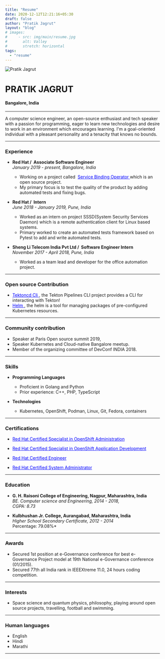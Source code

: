 ```yaml
---
title: "Resume"
date: 2020-12-12T12:21:16+05:30
draft: false
author: "Pratik Jagrut"
layout: "blog"
# images:
#     - src: img/main/resume.jpg
#       alt: Valley
#       stretch: horizontal
tags:
  - "resume"
---
```


<!-- ![Pratik Jagrut](https://github.com/pratikjagrut.png) -->
![Pratik Jagrut](/img/main/resume.jpg "Resume")

# PRATIK JAGRUT

#### Bangalore, India
---

A computer science engineer, an open-source enthusiast and tech
speaker with a passion for programming, eager to learn new technologies
and desire to work in an environment which encourages learning. I'm a
goal-oriented individual with a pleasant personality and a tenacity that
knows no bounds.

---

### Experience

* **Red Hat / ​ Associate Software Engineer**
<br /> *January 2019 - present, Bangalore, India* <br />
  - Working on a project called &nbsp;
    ​<a href="https://github.com/redhat-developer/service-binding-operator/issues?q=is%3Aall+author%3Apratikjagrut+" target="_blank" style="color:blue;">
      Service Binding Operator
    </a> which is an open source project.
  - My primary focus is to test the quality of the product by adding automated tests and fixing bugs.

* **Red Hat / ​ Intern**
<br /> *June 2018 - January 2019, Pune, India* <br />
  - Worked as an intern on project SSSD(System Security Services Daemon) which is a remote authentication client for Linux based systems.
  - Primary worked to create an automated tests framework based on Pytest to add and write automated tests.

* **Sheng Li Telecom India Pvt Ltd / ​ Software Engineer Intern**
<br /> *November 2017 - April 2018, Pune, India* <br />
  - Worked as a team lead and developer for the office automation
    project.

--- 

### Open source Contribution

* <a href="https://github.com/tektoncd/cli/issues?q=is%3Aall+author%3Apratikjagrut+" target="_blank" style="color:blue;">
    Tektoncd Cli
  </a>, the Tekton Pipelines CLI project provides a CLI for interacting with Tekton!
* <a href="https://github.com/helm/acceptance-testing" target="_blank" style="color:blue;">
    Helm
  </a>, the helm is a tool for managing packages of pre-configured Kubernetes resources.

---

### Community contribution

* Speaker at Paris Open source summit 2019, 
* Speaker Kubernetes and Cloud-native Bangalore meetup.
* Member of the organizing committee of DevConf INDIA 2018.

---

### Skills

* **Programming Languages**
  - Proficient in Golang and Python
  - Prior experience: C++, PHP, TypeScript

* **Technologies**
  - Kubernetes, OpenShift, Podman, Linux, Git, Fedora, containers

---

### Certifications

<!-- * [Red Hat Certified Specialist in OpenShift Administration](https://rhtapps.redhat.com/certifications/badge/verify/FDCOANQV4WIHORPUNIQWKYKL24AEQU3CUPSQX2KSDXT6RW46LQ3USGMBTDNSOFVX22WYNJ63KCC3BBTAOIVCQWO7U3Z7NRP66BA673I=){:target="_blank"} -->
* <a href="https://rhtapps.redhat.com/certifications/badge/verify/FDCOANQV4WIHORPUNIQWKYKL24AEQU3CUPSQX2KSDXT6RW46LQ3USGMBTDNSOFVX22WYNJ63KCC3BBTAOIVCQWO7U3Z7NRP66BA673I=" target="_blank" style="color:blue;">
  Red Hat Certified Specialist in OpenShift Administration
</a>

* <a href="https://rhtapps.redhat.com/certifications/badge/verify/FDCOANQV4WIHORPUNIQWKYKL24AEQU3CUPSQX2KSDXT6RW46LQ3YWP2PKMJOB2FESKFUN2GLGGL67UAA4DNI6PQU27PFU2ZMLS26POA=" target="_blank" style="color:blue;">
  Red Hat Certified Specialist in OpenShift Application Development
</a>

* <a href="https://rhtapps.redhat.com/certifications/badge/verify/FDCOANQV4WIHORPUNIQWKYKL24AEQU3CUPSQX2KSDXT6RW46LQ3XCZJWRJNV7ILTXVE4I6VB7OTCG4U5NQYTCNA62RUWOCM34WWBUYQ=" target="_blank" style="color:blue;">
  Red Hat Certified Engineer
</a>

* <a href="https://rhtapps.redhat.com/certifications/badge/verify/FDCOANQV4WIHORPUNIQWKYKL24AEQU3CUPSQX2KSDXT6RW46LQ3T7ULZ55KZZ56SKO7EQ3ETTLYZQ4U5NQYTCNA62RUWOCM34WWBUYQ=" target="_blank" style="color:blue;">
  Red Hat Certified System Administrator
</a>

---

### Education

* **G. H. Raisoni College of Engineering, Nagpur, Maharashtra, India**
  <br>*BE. Computer science and Engineering, 2014 - 2018,*<br />
  *CGPA: 8.73*

* **Kulbhushan Jr. College, Aurangabad, Maharashtra, India​**
   <br>*Higher School Secondary Certificate, 2012 - 2014*<br />
      Percentage: 79.08%*

---

### Awards

* Secured 1st position at e-Governance conference for best e-Governance Project model at 19th National e-Governance conference (01/2015).
* Secured 77th all India rank in IEEEXtreme 11.0, 24 hours coding competition.

---

### Interests

* Space science and quantum physics, philosophy, playing around open source projects, travelling, football and swimming.

---

### Human languages

* English  
* Hindi
* Marathi

---